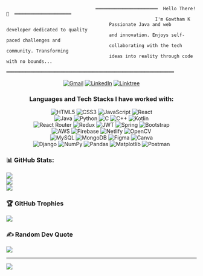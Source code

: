 
                                     ═══════════════════════  Hello There!👋  ═════════════════════
                                                           I'm Gowtham K                               
                                          Passionate Java and web developer dedicated to quality      
                                          and innovation. Enjoys self-paced challenges and           
                                          collaborating with the tech community. Transforming        
                                          ideas into reality through code with no bounds...          
                                     ══════════════════════════════════════════════════════════════ 


<div align="center">
  <a href="mailto:gowtham.gowtham291700@gmail.com" target="_blank"><img alt="Gmail" src="https://img.shields.io/badge/Gmail-D14836?style=for-the-badge&logo=gmail&logoColor=white"></a>
  <a href="https://www.linkedin.com/in/gowthamk29/" target="_blank"><img alt="LinkedIn" src="https://img.shields.io/badge/LinkedIn-0077B5?style=for-the-badge&logo=linkedin&logoColor=white"></a>
  <a href="https://linktr.ee/gowthamk_29"><img alt="Linktree" src="https://img.shields.io/badge/linktree-39E09B?style=for-the-badge&logo=linktree&logoColor=white"></a>
</div>
<center>

### Languages and Tech Stacks I have worked with:
  ![HTML5](https://img.shields.io/badge/html5-%23E34F26.svg?style=for-the-badge&logo=html5&logoColor=white)
  ![CSS3](https://img.shields.io/badge/css3-%231572B6.svg?style=for-the-badge&logo=css3&logoColor=white)
  ![JavaScript](https://img.shields.io/badge/javascript-%23323330.svg?style=for-the-badge&logo=javascript&logoColor=%23F7DF1E) 
  ![React](https://img.shields.io/badge/react-%2320232a.svg?style=for-the-badge&logo=react&logoColor=%2361DAFB) 
  <br>
  ![Java](https://img.shields.io/badge/java-%23ED8B00.svg?style=for-the-badge&logo=openjdk&logoColor=white) 
  ![Python](https://img.shields.io/badge/python-3670A0?style=for-the-badge&logo=python&logoColor=ffdd54) 
  ![C](https://img.shields.io/badge/c-%2300599C.svg?style=for-the-badge&logo=c&logoColor=white) 
  ![C++](https://img.shields.io/badge/c++-%2300599C.svg?style=for-the-badge&logo=c%2B%2B&logoColor=white) 
  ![Kotlin](https://img.shields.io/badge/kotlin-%237F52FF.svg?style=for-the-badge&logo=kotlin&logoColor=white) 
  <br>
  ![React Router](https://img.shields.io/badge/React_Router-CA4245?style=for-the-badge&logo=react-router&logoColor=white) 
  ![Redux](https://img.shields.io/badge/redux-%23593d88.svg?style=for-the-badge&logo=redux&logoColor=white) 
  ![JWT](https://img.shields.io/badge/JWT-black?style=for-the-badge&logo=JSON%20web%20tokens) 
  ![Spring](https://img.shields.io/badge/spring-%236DB33F.svg?style=for-the-badge&logo=spring&logoColor=white) 
  ![Bootstrap](https://img.shields.io/badge/bootstrap-%238511FA.svg?style=for-the-badge&logo=bootstrap&logoColor=white) 
  <br>
  ![AWS](https://img.shields.io/badge/AWS-%23FF9900.svg?style=for-the-badge&logo=amazon-aws&logoColor=white)
  ![Firebase](https://img.shields.io/badge/firebase-%23039BE5.svg?style=for-the-badge&logo=firebase)
  ![Netlify](https://img.shields.io/badge/netlify-%23000000.svg?style=for-the-badge&logo=netlify&logoColor=#00C7B7) 
  ![OpenCV](https://img.shields.io/badge/opencv-%23white.svg?style=for-the-badge&logo=opencv&logoColor=white) 
  <br>
  ![MySQL](https://img.shields.io/badge/mysql-%2300000f.svg?style=for-the-badge&logo=mysql&logoColor=white) 
  ![MongoDB](https://img.shields.io/badge/MongoDB-%234ea94b.svg?style=for-the-badge&logo=mongodb&logoColor=white) 
  ![Figma](https://img.shields.io/badge/figma-%23F24E1E.svg?style=for-the-badge&logo=figma&logoColor=white) 
  ![Canva](https://img.shields.io/badge/Canva-%2300C4CC.svg?style=for-the-badge&logo=Canva&logoColor=white) 
  <br>
  ![Django](https://img.shields.io/badge/django-%23092E20.svg?style=for-the-badge&logo=django&logoColor=white)
  ![NumPy](https://img.shields.io/badge/numpy-%23013243.svg?style=for-the-badge&logo=numpy&logoColor=white) 
  ![Pandas](https://img.shields.io/badge/pandas-%23150458.svg?style=for-the-badge&logo=pandas&logoColor=white) 
  ![Matplotlib](https://img.shields.io/badge/Matplotlib-%23ffffff.svg?style=for-the-badge&logo=Matplotlib&logoColor=black) 
  ![Postman](https://img.shields.io/badge/Postman-FF6C37?style=for-the-badge&logo=postman&logoColor=white)
</center>

### 📊 GitHub Stats:
![](https://github-readme-stats.vercel.app/api?username=Gowtham-017&theme=dark&hide_border=false&include_all_commits=true&count_private=true)<br/>
![](https://github-readme-streak-stats.herokuapp.com/?user=Gowtham-017&theme=dark&hide_border=false)<br/>
![](https://github-readme-stats.vercel.app/api/top-langs/?username=Gowtham-017&theme=dark&hide_border=false&include_all_commits=true&count_private=true&layout=compact)

### 🏆 GitHub Trophies
![](https://github-profile-trophy.vercel.app/?username=Gowtham-017&theme=radical&no-frame=false&no-bg=false&margin-w=4)

### ✍️ Random Dev Quote
![](https://quotes-github-readme.vercel.app/api?type=horizontal&theme=radical)

---
[![](https://visitcount.itsvg.in/api?id=Gowtham-017&icon=0&color=0)](https://visitcount.itsvg.in)
